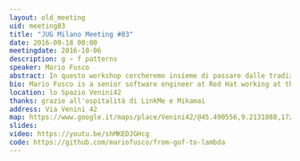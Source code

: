 ```yaml
---
layout: old_meeting
uid: meeting83
title: "JUG Milano Meeting #83"
date: 2016-09-18 00:00
meetingdate: 2016-10-06
description: g ∘ f patterns
speaker: Mario Fusco
abstract: In questo workshop cercheremo insieme di passare dalle tradizionali implementazioni OOP di alcuni dei più comuni design pattern della Gang of Four al loro corrispettivo funzionale. Faremo quest'esercizio per 4 dei 9 esempi che ho reso disponibili qui <a href="https://github.com/mariofusco/from-gof-to-lambda" target="_blank">https://github.com/mariofusco/from-gof-to-lambda</a> andando in ordine di complessità crescente e mostrando per ognuno una feature caratteristica della programmazione funzionale. In particolare:<ol><li>Command -> higher order functions</li><li>Decorator -> function composition</li><li>Chain of Responsibility -> laziness</li><li>Visitor -> pattern matching</li></ol>Clonate il repository da github, fate un <code>mvn compile</code> per scaricare tutto quello che serve e portate i vostri laptop.. Ci sarà da sporcarsi le mani!
bio: Mario Fusco is a senior software engineer at Red Hat working at the development of the core of Drools, the JBoss rule engine. He has a huge experience as Java developer having been involved in (and often leading) many enterprise level projects in several industries ranging from media companies to the financial sector. Among his interests there are also functional programming and Domain Specific Languages. He is also the co-author of "Java 8 in Action" published by Manning.
location: lo Spazio Venini42
thanks: grazie all'ospitalità di LinkMe e Mikamai
address: Via Venini 42
map: https://www.google.it/maps/place/Venini42/@45.490556,9.2131888,17z/data=!3m1!4b1!4m5!3m4!1s0x4786c6de20e6362f:0xc95afb6f555f4ed6!8m2!3d45.490556!4d9.2153775
slides:
video: https://youtu.be/shMKEDJGHcg
code: https://github.com/mariofusco/from-gof-to-lambda
---
```

